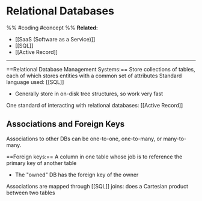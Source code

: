 # Relational Databases 
%%
#coding 
#concept
%%
**Related:**
-  [[SaaS (Software as a Service)]]
-  [[SQL]]
-  [[Active Record]]

--- 

==Relational Database Management Systems:== Store collections of tables, each of which stores entities with a common set of attributes
Standard language used: [[SQL]]
- Generally store in on-disk tree structures, so work very fast

One standard of interacting with relational databases: [[Active Record]]

## Associations and Foreign Keys
Associations to other DBs can be one-to-one, one-to-many, or many-to-many.

==Foreign keys:== A column in one table whose job is to reference the primary key of another table
- The "owned" DB has the foreign key of the owner

Associations are mapped through [[SQL]] joins: does a Cartesian product between two tables




